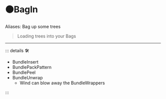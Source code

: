 # 🟠<motor>BagIn</motor>

Aliases: Bag up some trees

> Loading trees into your Bags

---

<!-- =================================================== -->
<!-- =================================================== -->
<!-- =================================================== -->
<!-- =================================================== -->
<!-- =================================================== -->
::: details 🛠

- BundleInsert
- BundlePackPattern
- BundlePeel
- BundleUnwrap
    - Wind can blow away the BundleWrappers

:::
